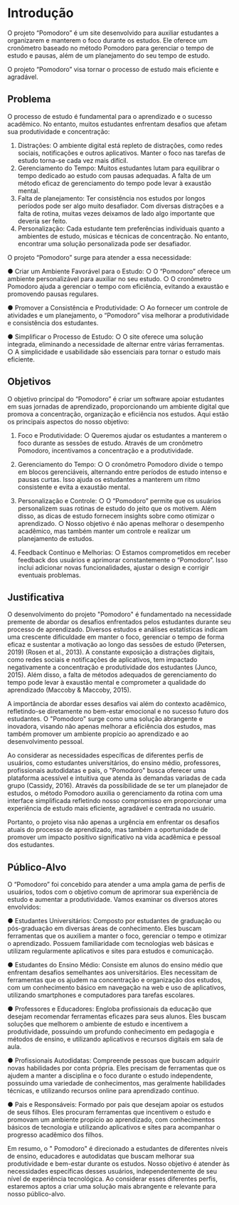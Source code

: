 # Introdução

O projeto “Pomodoro” é um site desenvolvido para auxiliar estudantes a organizarem e manterem o foco durante os estudos. Ele oferece um cronômetro baseado no método Pomodoro para gerenciar o tempo de estudo e pausas, além de um planejamento do seu tempo de estudo. 

O projeto “Pomodoro” visa tornar o processo de estudo mais eficiente e agradável.

## Problema

O processo de estudo é fundamental para o aprendizado e o sucesso acadêmico. No entanto, muitos estudantes enfrentam desafios que afetam sua produtividade e concentração:

1.	Distrações: O ambiente digital está repleto de distrações, como redes sociais, notificações e outros aplicativos. Manter o foco nas tarefas de estudo torna-se cada vez mais difícil.
2.	Gerenciamento do Tempo: Muitos estudantes lutam para equilibrar o tempo dedicado ao estudo com pausas adequadas. A falta de um método eficaz de gerenciamento do tempo pode levar à exaustão mental.
3.	Falta de planejamento: Ter consistência nos estudos por longos períodos pode ser algo muito desafiador. Com diversas distrações e a falta de rotina, muitas vezes deixamos de lado algo importante que deveria ser feito.
4.	Personalização: Cada estudante tem preferências individuais quanto a ambientes de estudo, músicas e técnicas de concentração. No entanto, encontrar uma solução personalizada pode ser desafiador.
   
O projeto “Pomodoro” surge para atender a essa necessidade:

●	Criar um Ambiente Favorável para o Estudo:
○	O “Pomodoro” oferece um ambiente personalizável para auxiliar no seu estudo.
○	O cronômetro Pomodoro ajuda a gerenciar o tempo com eficiência, evitando a exaustão e promovendo pausas regulares.

●	Promover a Consistência e Produtividade:
○	Ao fornecer um controle de atividades e um planejamento, o “Pomodoro” visa melhorar a produtividade e consistência dos estudantes.

●	Simplificar o Processo de Estudo:
○	O site oferece uma solução integrada, eliminando a necessidade de alternar entre várias ferramentas.
○	A simplicidade e usabilidade são essenciais para tornar o estudo mais eficiente.



## Objetivos

O objetivo principal do “Pomodoro” é criar um software apoiar estudantes em suas jornadas de aprendizado, proporcionando um ambiente digital que promova a concentração, organização e eficiência nos estudos. Aqui estão os principais aspectos do nosso objetivo:

1.	Foco e Produtividade:
○	Queremos ajudar os estudantes a manterem o foco durante as sessões de estudo. Através de um cronômetro Pomodoro, incentivamos a concentração e a produtividade.

2.	Gerenciamento do Tempo:
○	O cronômetro Pomodoro divide o tempo em blocos gerenciáveis, alternando entre períodos de estudo intenso e pausas curtas. Isso ajuda os estudantes a manterem um ritmo consistente e evita a exaustão mental.

3.	Personalização e Controle:
○	O “Pomodoro” permite que os usuários personalizem suas rotinas de estudo do jeito que os motivem. Além disso, as dicas de estudo fornecem insights sobre como otimizar o aprendizado.
○	Nosso objetivo é não apenas melhorar o desempenho acadêmico, mas também manter um controle e realizar um planejamento de estudos.

4.	Feedback Contínuo e Melhorias:
○	Estamos comprometidos em receber feedback dos usuários e aprimorar constantemente o “Pomodoro”. Isso inclui adicionar novas funcionalidades, ajustar o design e corrigir eventuais problemas.


## Justificativa

O desenvolvimento do projeto "Pomodoro" é fundamentado na necessidade premente de abordar os desafios enfrentados pelos estudantes durante seu processo de aprendizado. Diversos estudos e análises estatísticas indicam uma crescente dificuldade em manter o foco, gerenciar o tempo de forma eficaz e sustentar a motivação ao longo das sessões de estudo (Petersen, 2019) (Rosen et al., 2013). A constante exposição a distrações digitais, como redes sociais e notificações de aplicativos, tem impactado negativamente a concentração e produtividade dos estudantes (Junco, 2015). Além disso, a falta de métodos adequados de gerenciamento do tempo pode levar à exaustão mental e comprometer a qualidade do aprendizado (Maccoby & Maccoby, 2015).

A importância de abordar esses desafios vai além do contexto acadêmico, refletindo-se diretamente no bem-estar emocional e no sucesso futuro dos estudantes. O "Pomodoro" surge como uma solução abrangente e inovadora, visando não apenas melhorar a eficiência dos estudos, mas também promover um ambiente propício ao aprendizado e ao desenvolvimento pessoal.

Ao considerar as necessidades específicas de diferentes perfis de usuários, como estudantes universitários, do ensino médio, professores, profissionais autodidatas e pais, o "Pomodoro" busca oferecer uma plataforma acessível e intuitiva que atenda às demandas variadas de cada grupo (Cassidy, 2016). Através da possibilidade de se ter um planejador de estudos, o método Pomodoro auxilia o gerenciamento da rotina com uma interface simplificada refletindo nosso compromisso em proporcionar uma experiência de estudo mais eficiente, agradável e centrada no usuário.

Portanto, o projeto visa não apenas a urgência em enfrentar os desafios atuais do processo de aprendizado, mas também a oportunidade de promover um impacto positivo significativo na vida acadêmica e pessoal dos estudantes.


## Público-Alvo

O “Pomodoro” foi concebido para atender a uma ampla gama de perfis de usuários, todos com o objetivo comum de aprimorar sua experiência de estudo e aumentar a produtividade. Vamos examinar os diversos atores envolvidos:
 
● Estudantes Universitários: Composto por estudantes de graduação ou pós-graduação em diversas áreas de conhecimento. Eles buscam ferramentas que os auxiliem a manter o foco, gerenciar o tempo e otimizar o aprendizado. Possuem familiaridade com tecnologias web básicas e utilizam regularmente aplicativos e sites para estudos e comunicação.
 
● Estudantes do Ensino Médio: Consiste em alunos do ensino médio que enfrentam desafios semelhantes aos universitários. Eles necessitam de ferramentas que os ajudem na concentração e organização dos estudos, com um conhecimento básico em navegação na web e uso de aplicativos, utilizando smartphones e computadores para tarefas escolares.
 
● Professores e Educadores: Engloba profissionais da educação que desejam recomendar ferramentas eficazes para seus alunos. Eles buscam soluções que melhorem o ambiente de estudo e incentivem a produtividade, possuindo um profundo conhecimento em pedagogia e métodos de ensino, e utilizando aplicativos e recursos digitais em sala de aula.
 
● Profissionais Autodidatas: Compreende pessoas que buscam adquirir novas habilidades por conta própria. Eles precisam de ferramentas que os ajudem a manter a disciplina e o foco durante o estudo independente, possuindo uma variedade de conhecimentos, mas geralmente habilidades técnicas, e utilizando recursos online para aprendizado contínuo.
 
● Pais e Responsáveis: Formado por pais que desejam apoiar os estudos de seus filhos. Eles procuram ferramentas que incentivem o estudo e promovam um ambiente propício ao aprendizado, com conhecimentos básicos de tecnologia e utilizando aplicativos e sites para acompanhar o progresso acadêmico dos filhos.
 
Em resumo, o " Pomodoro" é direcionado a estudantes de diferentes níveis de ensino, educadores e autodidatas que buscam melhorar sua produtividade e bem-estar durante os estudos. Nosso objetivo é atender às necessidades específicas desses usuários, independentemente de seu nível de experiência tecnológica. Ao considerar esses diferentes perfis, estaremos aptos a criar uma solução mais abrangente e relevante para nosso público-alvo.
